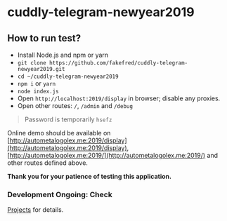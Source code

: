 # cuddly-telegram-newyear2019
## How to run test?
* Install Node.js and npm or yarn
* `git clone https://github.com/fakefred/cuddly-telegram-newyear2019.git`
* `cd ~/cuddly-telegram-newyear2019`
* `npm i` or `yarn`
* `node index.js`
* Open `http://localhost:2019/display` in browser; disable any proxies.
* Open other routes: `/`, `/admin` and `/debug`

> Password is temporarily `hsefz`

Online demo should be available on [http://autometalogolex.me:2019/display](http://autometalogolex.me:2019/display),
    [http://autometalogolex.me:2019/](http://autometalogolex.me:2019/) and other routes defined above.

**Thank you for your patience of testing this application.**

### Development Ongoing: Check
[Projects](https://github.com/fakefred/cuddly-telegram-newyear2019/projects/1?fullscreen=true)
for details.
